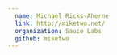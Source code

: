 ```yaml
---
  name: Michael Ricks-Aherne
  link: http://miketwo.net/
  organization: Sauce Labs
  github: miketwo
---
```

